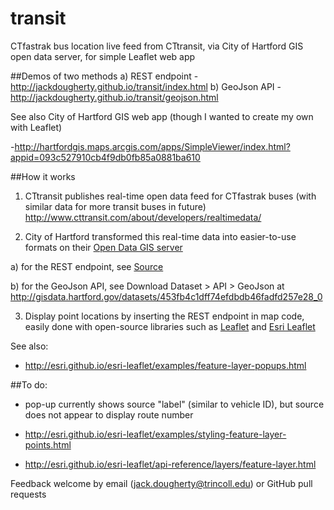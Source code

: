 # transit
CTfastrak bus location live feed from CTtransit, via City of Hartford GIS open data server, for simple Leaflet web app

##Demos of two methods
a) REST endpoint - http://jackdougherty.github.io/transit/index.html
b) GeoJson API - http://jackdougherty.github.io/transit/geojson.html

See also City of Hartford GIS web app (though I wanted to create my own with Leaflet)

-http://hartfordgis.maps.arcgis.com/apps/SimpleViewer/index.html?appid=093c527910cb4f9db0fb85a0881ba610

##How it works
1) CTtransit publishes real-time open data feed for CTfastrak buses (with similar data for more transit buses in future)
http://www.cttransit.com/about/developers/realtimedata/

2) City of Hartford transformed this real-time data into easier-to-use formats on their [Open Data GIS server](http://gisdata.hartford.gov/datasets/453fb4c1dff74efdbdb46fadfd257e28_0)

a) for the REST endpoint, see [Source](http://gis1.hartford.gov/arcgis/rest/services/CTTransitBusses/MapServer/0)

b) for the GeoJson API, see Download Dataset > API > GeoJson at http://gisdata.hartford.gov/datasets/453fb4c1dff74efdbdb46fadfd257e28_0

3) Display point locations by inserting the REST endpoint in map code, easily done with open-source libraries such as [Leaflet](http://leafletjs.com) and [Esri Leaflet](http://esri.github.io/esri-leaflet/)

See also:

- http://esri.github.io/esri-leaflet/examples/feature-layer-popups.html

##To do:

- pop-up currently shows source "label" (similar to vehicle ID), but source does not appear to display route number

- http://esri.github.io/esri-leaflet/examples/styling-feature-layer-points.html

- http://esri.github.io/esri-leaflet/api-reference/layers/feature-layer.html

Feedback welcome by email (jack.dougherty@trincoll.edu) or GitHub pull requests

